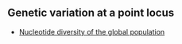 ## Genetic variation at a point locus

- [Nucleotide diversity of the global population](diversity_global.ipynb)
